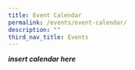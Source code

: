 ```yaml
---
title: Event Calendar
permalink: /events/event-calendar/
description: ""
third_nav_title: Events
---
```

***insert calendar here***